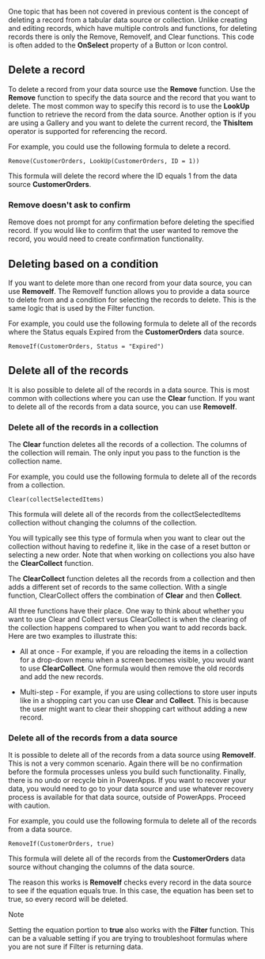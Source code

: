 One topic that has been not covered in previous content is the concept of deleting a record from a tabular data source or collection. Unlike creating and editing records, which have multiple controls and functions, for deleting records there is only the Remove, RemoveIf, and Clear functions. This code is often added to the **OnSelect** property
of a Button or Icon control.

Delete a record
---------------

To delete a record from your data source use the **Remove** function.
Use the **Remove** function to specify the data source and the record that you
want to delete. The most common way to specify this record is to
use the **LookUp** function to retrieve the record from the data source.
Another option is if you are using a Gallery and you want to delete the
current record, the **ThisItem** operator is supported for referencing
the record.

For example, you could use the following formula to delete a record.

```
Remove(CustomerOrders, LookUp(CustomerOrders, ID = 1))
```

This formula will delete the record where the ID equals 1 from the data source **CustomerOrders**.

### Remove doesn't ask to confirm

Remove does not prompt for any confirmation before deleting the
specified record. If you would like to confirm that the user wanted to remove
the record, you would need to create confirmation functionality.

Deleting based on a condition
-----------------------------

If you want to delete more than one record from your data source, you
can use **RemoveIf**. The RemoveIf function allows you to provide a data
source to delete from and a condition for selecting the records to
delete. This is the same logic that is used by the Filter function.

For example, you could use the following formula to delete all of the
records where the Status equals Expired from the **CustomerOrders** data
source.

```
RemoveIf(CustomerOrders, Status = "Expired")
```

Delete all of the records
-------------------------

It is also possible to delete all of the records in a data source. This
is most common with collections where you can use the **Clear**
function. If you want to delete all of the records from a data source,
you can use **RemoveIf**.

### Delete all of the records in a collection

The **Clear** function deletes all the records of a collection. The
columns of the collection will remain. The only input you pass to the
function is the collection name.

For example, you could use the following formula to delete all of the
records from a collection.

```
Clear(collectSelectedItems)
```

This formula will delete all of the records from the
collectSelectedItems collection without changing the columns of the
collection.

You will typically see this type of formula when you want to clear out
the collection without having to redefine it, like in the case of a
reset button or selecting a new order. Note that when working on
collections you also have the **ClearCollect** function.

The **ClearCollect** function deletes all the records from a collection
and then adds a different set of records to the same collection. With a
single function, ClearCollect offers the combination of **Clear** and
then **Collect**.

All three functions have their place. One way to think about whether you
want to use Clear and Collect versus ClearCollect is when the clearing of
the collection happens compared to when you want to add records back.
Here are two examples to illustrate this:

-   All at once - For example, if you are reloading the items in a
    collection for a drop-down menu when a screen becomes visible, you would
    want to use **ClearCollect**. One formula would then remove the old
    records and add the new records.

-   Multi-step - For example, if you are using collections to store
    user inputs like in a shopping cart you can use **Clear**
    and **Collect**. This is because the user might want to clear their
    shopping cart without adding a new record.

### Delete all of the records from a data source

It is possible to delete all of the records from a data source using
**RemoveIf**. This is not a very common scenario. Again there will be no
confirmation before the formula processes unless you build such
functionality. Finally, there is no undo or recycle bin in PowerApps. If
you want to recover your data, you would need to go to your data source
and use whatever recovery process is available for that data source,
outside of PowerApps. Proceed with caution.

For example, you could use the following formula to delete all of the
records from a data source.

```
RemoveIf(CustomerOrders, true)
```

This formula will delete all of the records from the **CustomerOrders** data
source without changing the columns of the data source.

The reason this works is **RemoveIf** checks every record in the data
source to see if the equation equals true. In this case, the equation
has been set to true, so every record will be deleted.

>[!NOTE]
> Setting the equation portion to **true** also works with the
**Filter** function. This can be a valuable setting if you are trying to
troubleshoot formulas where you are not sure if Filter is returning data. 
